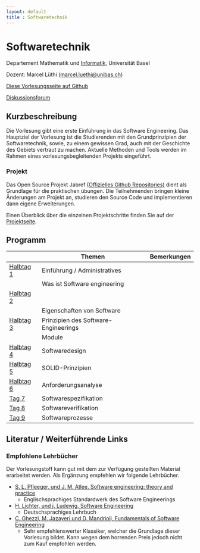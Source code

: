 ```yaml
---
layout: default
title : Softwaretechnik
---
```


# Softwaretechnik

Departement Mathematik und [Informatik](http://informatik.unibas.ch/), Universität Basel

Dozent: Marcel Lüthi (<marcel.luethi@unibas.ch>)

[Diese Vorlesungsseite auf Github](https://github.com/unibas-marcelluethi/software-engineering-gyminf)

[Diskussionsforum](https://github.com/unibas-marcelluethi/software-engineering-gyminf/discussions)


## Kurzbeschreibung

Die Vorlesung gibt eine erste Einführung in das Software Engineering.
Das Hauptziel der Vorlesung ist die Studierenden mit den Grundprinzipien der Softwaretechnik, sowie, zu einem gewissen Grad, auch mit der Geschichte des Gebiets vertraut zu machen. Aktuelle Methoden und Tools werden im Rahmen eines vorlesungsbegleitenden Projekts eingeführt.

### Projekt

Das Open Source Projekt Jabref [(Offizielles Github Repositories)](https://github.com/jabref/jabref) dient als Grundlage für die praktischen
übungen. Die Teilnehmenden bringen kleine Änderungen am Projekt an, studieren den Source Code und implementieren dann eigene Erweiterungen.

Einen Überblick über die einzelnen Projektschritte finden Sie auf der [Projektseite](project/project-summary.html).

## Programm

|  | Themen | Bemerkungen |
|------| ----- | --------- |
|[Halbtag 1](./day1) | Einführung / Administratives  | |
|    | Was ist Software engineering  | |
|[Halbtag 2](./day2) |  | |
|    | Eigenschaften von Software ||
|[Halbtag 3](./day3) | Prinzipien des Software-Engineerings   | |
|    | Module |  |
|[Halbtag 4](./day4) | Softwaredesign | |
|[Halbtag 5](./comingsoon) | SOLID-Prinzipien| |
|[Halbtag 6](./comingsoon)   | Anforderungsanalyse   | |
|[Tag 7](./comingsoon) | Softwarespezifikation  |  |
|[Tag 8](./comingsoon) | Softwareverifikation |  |
|[Tag 9](./comingsoon) | Softwareprozesse  | |


## Literatur / Weiterführende Links

### Empfohlene Lehrbücher

Der Vorlesungstoff kann gut mit dem zur Verfügung gestellten Material erarbeitet werden.
Als Ergänzung empfehlen wir folgende Lehrbücher.


* [S. L. Pfleeger, und J. M. Atlee. Software engineering: theory and practice](https://www.pearson.com/us/higher-education/program/Pfleeger-Pfleeger-Software-Engineering-4-4th-Edition/PGM58925.html)
    * Englischsprachiges Standardwerk des Software Engineerings
* [H. Lichter, und j. Ludewig, Software Engineering](https://www.orellfuessli.ch/shop/home/artikeldetails/A1030132020)
    * Deutschsprachiges Lehrbuch
* [C. Ghezzi, M. Jazayeri und D. Mandrioli, Fundamentals of Software Engineering](https://www.pearson.com/us/higher-education/program/Ghezzi-Fundamentals-of-Software-Engineering-2nd-Edition/PGM13112.html)
    * Sehr empfehlenswerter Klassiker, welcher die Grundlage dieser Vorlesung bildet. Kann wegen dem horrenden Preis jedoch nicht zum Kauf empfohlen werden.


